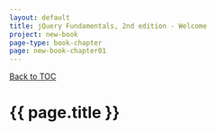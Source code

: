 ```yaml
---
layout: default
title: jQuery Fundamentals, 2nd edition - Welcome
project: new-book
page-type: book-chapter
page: new-book-chapter01
---
```


<p><a class="btn btn-outline-info mt-2" href="/jquery-fundamentals/book/#contents" role="button">Back to TOC</a></p>

# {{ page.title }}

